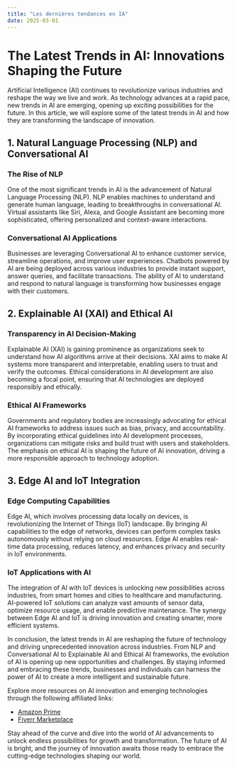```yaml
---
title: "Les dernières tendances en IA"
date: 2025-03-01
---
```


# The Latest Trends in AI: Innovations Shaping the Future

Artificial Intelligence (AI) continues to revolutionize various industries and reshape the way we live and work. As technology advances at a rapid pace, new trends in AI are emerging, opening up exciting possibilities for the future. In this article, we will explore some of the latest trends in AI and how they are transforming the landscape of innovation.

## 1. Natural Language Processing (NLP) and Conversational AI

### The Rise of NLP
One of the most significant trends in AI is the advancement of Natural Language Processing (NLP). NLP enables machines to understand and generate human language, leading to breakthroughs in conversational AI. Virtual assistants like Siri, Alexa, and Google Assistant are becoming more sophisticated, offering personalized and context-aware interactions.

### Conversational AI Applications
Businesses are leveraging Conversational AI to enhance customer service, streamline operations, and improve user experiences. Chatbots powered by AI are being deployed across various industries to provide instant support, answer queries, and facilitate transactions. The ability of AI to understand and respond to natural language is transforming how businesses engage with their customers.

## 2. Explainable AI (XAI) and Ethical AI

### Transparency in AI Decision-Making
Explainable AI (XAI) is gaining prominence as organizations seek to understand how AI algorithms arrive at their decisions. XAI aims to make AI systems more transparent and interpretable, enabling users to trust and verify the outcomes. Ethical considerations in AI development are also becoming a focal point, ensuring that AI technologies are deployed responsibly and ethically.

### Ethical AI Frameworks
Governments and regulatory bodies are increasingly advocating for ethical AI frameworks to address issues such as bias, privacy, and accountability. By incorporating ethical guidelines into AI development processes, organizations can mitigate risks and build trust with users and stakeholders. The emphasis on ethical AI is shaping the future of AI innovation, driving a more responsible approach to technology adoption.

## 3. Edge AI and IoT Integration

### Edge Computing Capabilities
Edge AI, which involves processing data locally on devices, is revolutionizing the Internet of Things (IoT) landscape. By bringing AI capabilities to the edge of networks, devices can perform complex tasks autonomously without relying on cloud resources. Edge AI enables real-time data processing, reduces latency, and enhances privacy and security in IoT environments.

### IoT Applications with AI
The integration of AI with IoT devices is unlocking new possibilities across industries, from smart homes and cities to healthcare and manufacturing. AI-powered IoT solutions can analyze vast amounts of sensor data, optimize resource usage, and enable predictive maintenance. The synergy between Edge AI and IoT is driving innovation and creating smarter, more efficient systems.

In conclusion, the latest trends in AI are reshaping the future of technology and driving unprecedented innovation across industries. From NLP and Conversational AI to Explainable AI and Ethical AI frameworks, the evolution of AI is opening up new opportunities and challenges. By staying informed and embracing these trends, businesses and individuals can harness the power of AI to create a more intelligent and sustainable future.

Explore more resources on AI innovation and emerging technologies through the following affiliated links:
- [Amazon Prime](https://www.amazon.fr/amazonprime?_encoding=UTF8&primeCampaignId=prime_assoc_ft&tag=zenzen0d-21France)
- [Fiverr Marketplace](https://go.fiverr.com/visit/?bta=1071918&brand=fiverrmarketplace)

Stay ahead of the curve and dive into the world of AI advancements to unlock endless possibilities for growth and transformation. The future of AI is bright, and the journey of innovation awaits those ready to embrace the cutting-edge technologies shaping our world.